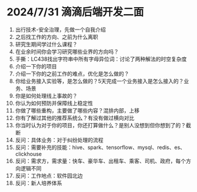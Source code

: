 # 2024/7/31 滴滴后端开发二面
1. 出行技术-安全治理，先做一个自我介绍
2. 之后找工作的方向、之前为什么离职
3. 研究生期间学过什么课程？
4. 在业余时间你会学习研究哪些业界的方向吗？
5. 手撕：LC438找出字符串中所有字母异位词：讨论了两种解法的时空复杂度
6. 介绍一下你的项目
7. 介绍一下你的之前工作的难点，优化是怎么做的？
8. 你给业务接入实验等，是怎么做的？5天完成一个业务接入是怎么接入的？业务、场景
9. 你是如何处理线上事故的？
10. 你认为如何预防并保障线上稳定性
11. 你做了哪些重构，主要做了哪些内容？混排内部，上移
12. 你有了解过其他的推荐系统么？有没有做过横向对比
13. 你当时认为对于你的项目，你还打算做什么？是别人没想到但你想到了的？截断
14. 反问：具体业务：对于纠纷处理的流程
15. 反问：需要补充的技能：hive、spark、tensorflow、mysql、redis、es、clickhouse
16. 反问：需求方，需求量：快车、豪华车、出租车、乘客、司机、政府，每个方向逻辑不同
17. 反问：工作地点：软件园北边
18. 反问：新人培养体系